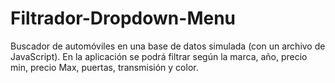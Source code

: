 # Filtrador-Dropdown-Menu

Buscador de automóviles en una base de datos simulada (con un archivo de JavaScript). 
En la aplicación se podrá filtrar según la marca, año, precio min, precio Max, puertas, transmisión y color.
